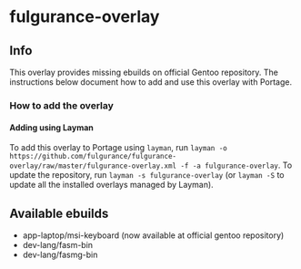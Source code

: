 # fulgurance-overlay

## Info

This overlay provides missing ebuilds on official Gentoo repository. The instructions below document how to 
add and use this overlay with Portage.

### How to add the overlay

#### Adding using Layman

To add this overlay to Portage using `layman`, run `layman -o 
https://github.com/fulgurance/fulgurance-overlay/raw/master/fulgurance-overlay.xml -f -a fulgurance-overlay`. 
To update the repository, run `layman -s fulgurance-overlay` (or `layman -S` to update all the installed 
overlays managed by Layman).

## Available ebuilds

- app-laptop/msi-keyboard (now available at official gentoo repository)
- dev-lang/fasm-bin
- dev-lang/fasmg-bin
